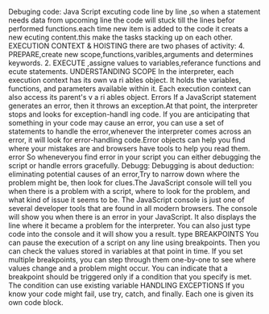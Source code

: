 Debuging code:
Java Script excuting code line by line ,so when a statement needs data from upcoming line the code will stuck till the lines befor performed functions.each time new item is added to the code it creats a new ecuting content.this make the tasks stacking up on each other. EXECUTION CONTEXT & HOISTING there are two phases of activity: 4. PREPARE,create new scope,functions,varibles,arguments and determines keywords. 2. EXECUTE ,assigne values to variables,referance functions and ecute statements. UNDERSTANDING SCOPE In the interpreter, each execution context has its own va ri ables object. It holds the variables, functions, and parameters available within it. Each execution context can also access its parent's v a ri ables object. Errors If a JavaScript statement generates an error, then it throws an exception.At that point, the interpreter stops and looks for exception-handl ing code. If you are anticipating that something in your code may cause an error, you can use a set of statements to handle the error,whenever the interpreter comes across an error, it will look for error-handling code.Error objects can help you find where your mistakes are and browsers have tools to help you read them. error So wheneveryou find error in your script you can either debugging the script or handle errors gracefully. Debugg: Debugging is about deduction: eliminating potential causes of an error,Try to narrow down where the problem might be, then look for clues.The JavaScript console will tell you when there is a problem with a script, where to look for the problem, and what kind of issue it seems to be. The JavaScript console is just one of several developer tools that are found in all modern browsers. The console will show you when there is an error in your JavaScript. It also displays the line where it became a problem for the interpreter. You can also just type code into the console and it will show you a result. type BREAKPOINTS You can pause the execution of a script on any line using breakpoints. Then you can check the values stored in variables at that point in time. If you set multiple breakpoints, you can step through them one-by-one to see where values change and a problem might occur. You can indicate that a breakpoint should be triggered only if a condition that you specify is met. The condition can use existing variable HANDLING EXCEPTIONS If you know your code might fail, use try, catch, and finally. Each one is given its own code block.

